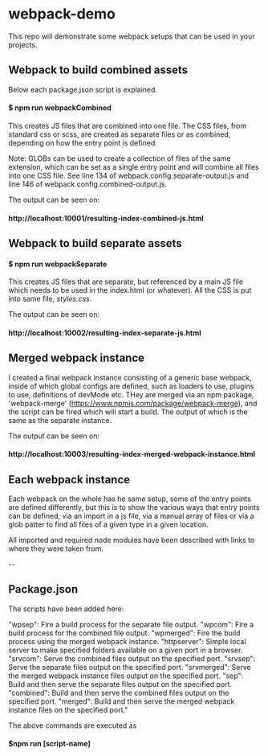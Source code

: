 # webpack-demo
 
This repo will demonstrate some webpack setups that can be used in your projects.

## Webpack to build combined assets

Below each package.json script is explained.

#### $ npm run webpackCombined

This creates JS files that are combined into one file. The CSS files, from standard css or scss, are created as separate files or as combined, depending on how the entry point is defined.  

Note: GLOBs can be used to create a collection of files of the same extension, which can be set as a single entry point and will combine all files into one CSS file.  See line 134 of webpack.config.separate-output.js and line 146 of webpack.config.combined-output.js.

The output can be seen on:
#### http://localhost:10001/resulting-index-combined-js.html

## Webpack to build separate assets

#### $ npm run webpackSeparate

This creates JS files that are separate, but referenced by a main JS file which needs to be used in the index.html (or whatever).  All the CSS is put into same file, _styles.css_.

The output can be seen on:

#### http://localhost:10002/resulting-index-separate-js.html

## Merged webpack instance

I created a final webpack instance consisting of a generic base webpack, inside of which global configs are defined, such as loaders to use, plugins to use, definitions of devMode etc.   THey are merged via an npm package, 'webpack-merge' (https://www.npmjs.com/package/webpack-merge), and the script can be fired which will start a build.  The output of which is the same as the separate instance.

The output can be seen on:
#### http://localhost:10003/resulting-index-merged-webpack-instance.html

## Each webpack instance

Each webpack on the whole has he same setup, some of the entry points are defined differently, but this is to show the various ways that entry points can be defined; via an import in a js file, via a manual array of files or via a glob patter to find all files of a given type in a given location.

All imported and required node modules have been described with links to where they were taken from.

--

## Package.json

The scripts have been added here:

"wpsep": Fire a build process for the separate file output.
"wpcom": Fire a build process for the combined file output.
"wpmerged": Fire the build process using the merged webpack instance.
"httpserver": Simple local server to make specified folders available on a given port in a browser.
"srvcom": Serve the combined files output on the specified port.
"srvsep": Serve the separate files output on the specified port.
"srvmerged": Serve the merged webpack instance files output on the specified port.
"sep": Build and then serve the separate files output on the specified port.
"combined": Build and then serve the combined files output on the specified port.
"merged": Build and then serve the merged webpack instance files on the specified port."

The above commands are executed as 

#### $npm run [script-name]
